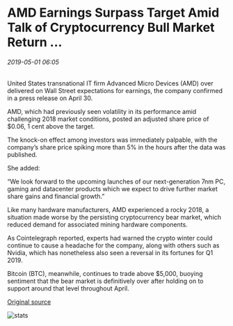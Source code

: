 # AMD Earnings Surpass Target Amid Talk of Cryptocurrency Bull Market Return ...

###### 2019-05-01 06:05

United States transnational IT firm Advanced Micro Devices (AMD) over delivered on Wall Street expectations for earnings, the company confirmed in a press release on April 30.

AMD, which had previously seen volatility in its performance amid challenging 2018 market conditions, posted an adjusted share price of $0.06, 1 cent above the target.

The knock-on effect among investors was immediately palpable, with the company’s share price spiking more than 5% in the hours after the data was published.

She added:

“We look forward to the upcoming launches of our next-generation 7nm PC, gaming and datacenter products which we expect to drive further market share gains and financial growth.”

Like many hardware manufacturers, AMD experienced a rocky 2018, a situation made worse by the persisting cryptocurrency bear market, which reduced demand for associated mining hardware components.

As Cointelegraph reported, experts had warned the crypto winter could continue to cause a headache for the company, along with others such as Nvidia, which has nonetheless also seen a reversal in its fortunes for Q1 2019.

Bitcoin (BTC), meanwhile, continues to trade above $5,000, buoying sentiment that the bear market is definitively over after holding on to support around that level throughout April.

[Original source](https://cointelegraph.com/news/amd-earnings-surpass-target-amid-talk-of-cryptocurrency-bull-market-return)

![stats](https://c.statcounter.com/11760860/0/a89fa40b/1/ "stats")